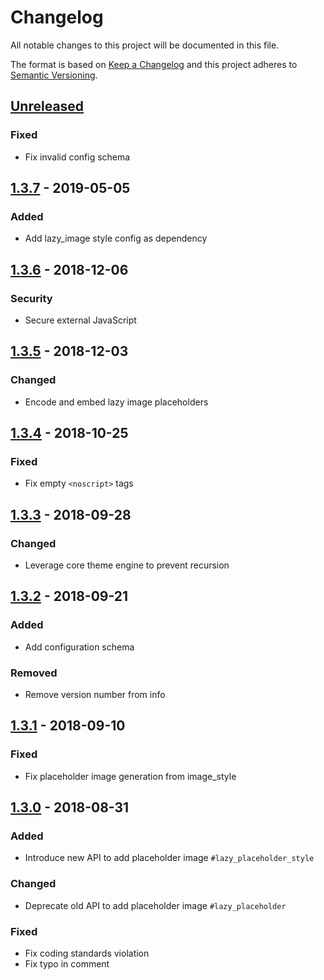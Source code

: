 # Changelog

All notable changes to this project will be documented in this file.

The format is based on [Keep a Changelog](http://keepachangelog.com/en/1.0.0/)
and this project adheres to [Semantic Versioning](http://semver.org/spec/v2.0.0.html).

## [Unreleased]
### Fixed
- Fix invalid config schema

## [1.3.7] - 2019-05-05
### Added
- Add lazy_image style config as dependency

## [1.3.6] - 2018-12-06
### Security
- Secure external JavaScript

## [1.3.5] - 2018-12-03
### Changed
- Encode and embed lazy image placeholders

## [1.3.4] - 2018-10-25
### Fixed
- Fix empty `<noscript>` tags

## [1.3.3] - 2018-09-28
### Changed
- Leverage core theme engine to prevent recursion

## [1.3.2] - 2018-09-21
### Added
- Add configuration schema

### Removed
- Remove version number from info

## [1.3.1] - 2018-09-10
### Fixed
- Fix placeholder image generation from image_style

## [1.3.0] - 2018-08-31
### Added
- Introduce new API to add placeholder image `#lazy_placeholder_style`

### Changed
- Deprecate old API to add placeholder image `#lazy_placeholder`

### Fixed
- Fix coding standards violation
- Fix typo in comment

[Unreleased]: https://github.com/wongjn/lazy_image/compare/1.3.7...HEAD
[1.3.7]: https://github.com/wongjn/lazy_image/compare/1.3.6...1.3.7
[1.3.6]: https://github.com/wongjn/lazy_image/compare/1.3.5...1.3.6
[1.3.5]: https://github.com/wongjn/lazy_image/compare/1.3.4...1.3.5
[1.3.4]: https://github.com/wongjn/lazy_image/compare/1.3.3...1.3.4
[1.3.3]: https://github.com/wongjn/lazy_image/compare/1.3.2...1.3.3
[1.3.2]: https://github.com/wongjn/lazy_image/compare/1.3.1...1.3.2
[1.3.1]: https://github.com/wongjn/lazy_image/compare/1.3.0...1.3.1
[1.3.0]: https://github.com/wongjn/lazy_image/compare/1.3.0...1.2.1
